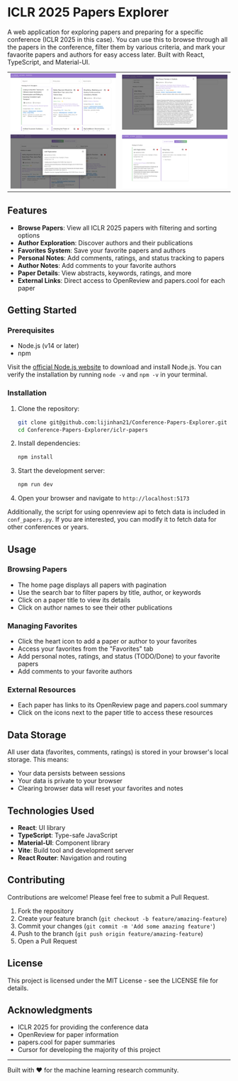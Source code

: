 # ICLR 2025 Papers Explorer

A web application for exploring papers and preparing for a specific conference (ICLR 2025 in this case). You can use this to browse through all the papers in the conference, filter them by various criteria, and mark your favaorite papers and authors for easy access later.
Built with React, TypeScript, and Material-UI.

<p align="center">
  <table>
    <tr>
      <td><img src="image_allpapers.png" width="100%" alt="All Papers View"></td>
      <td><img src="image_authors.png" width="100%" alt="Authors View"></td>
    </tr>
    <tr>
      <td><img src="image_favorites2.png" width="100%" alt="Favorites View"></td>
      <td><img src="image_favorites1.png" width="100%" alt="Favorites View 2"></td>
    </tr>
  </table>
</p>


## Features

- **Browse Papers**: View all ICLR 2025 papers with filtering and sorting options
- **Author Exploration**: Discover authors and their publications
- **Favorites System**: Save your favorite papers and authors
- **Personal Notes**: Add comments, ratings, and status tracking to papers
- **Author Notes**: Add comments to your favorite authors
- **Paper Details**: View abstracts, keywords, ratings, and more
- **External Links**: Direct access to OpenReview and papers.cool for each paper

## Getting Started

### Prerequisites

- Node.js (v14 or later)
- npm

Visit the [official Node.js website](https://nodejs.org/) to download and install Node.js. You can verify the installation by running `node -v` and `npm -v` in your terminal.

### Installation

1. Clone the repository:
   ```bash
   git clone git@github.com:lijinhan21/Conference-Papers-Explorer.git
   cd Conference-Papers-Explorer/iclr-papers
   ```

2. Install dependencies:
   ```bash
   npm install
   ```

3. Start the development server:
   ```bash
   npm run dev
   ```

4. Open your browser and navigate to `http://localhost:5173`

Additionally, the script for using openreview api to fetch data is included in `conf_papers.py`. If you are interested, you can modify it to fetch data for other conferences or years.

## Usage

### Browsing Papers

- The home page displays all papers with pagination
- Use the search bar to filter papers by title, author, or keywords
- Click on a paper title to view its details
- Click on author names to see their other publications

### Managing Favorites

- Click the heart icon to add a paper or author to your favorites
- Access your favorites from the "Favorites" tab
- Add personal notes, ratings, and status (TODO/Done) to your favorite papers
- Add comments to your favorite authors

### External Resources

- Each paper has links to its OpenReview page and papers.cool summary
- Click on the icons next to the paper title to access these resources

## Data Storage

All user data (favorites, comments, ratings) is stored in your browser's local storage. This means:
- Your data persists between sessions
- Your data is private to your browser
- Clearing browser data will reset your favorites and notes

## Technologies Used

- **React**: UI library
- **TypeScript**: Type-safe JavaScript
- **Material-UI**: Component library
- **Vite**: Build tool and development server
- **React Router**: Navigation and routing

## Contributing

Contributions are welcome! Please feel free to submit a Pull Request.

1. Fork the repository
2. Create your feature branch (`git checkout -b feature/amazing-feature`)
3. Commit your changes (`git commit -m 'Add some amazing feature'`)
4. Push to the branch (`git push origin feature/amazing-feature`)
5. Open a Pull Request

## License

This project is licensed under the MIT License - see the LICENSE file for details.

## Acknowledgments

- ICLR 2025 for providing the conference data
- OpenReview for paper information
- papers.cool for paper summaries
- Cursor for developing the majority of this project

---

Built with ❤️ for the machine learning research community.

